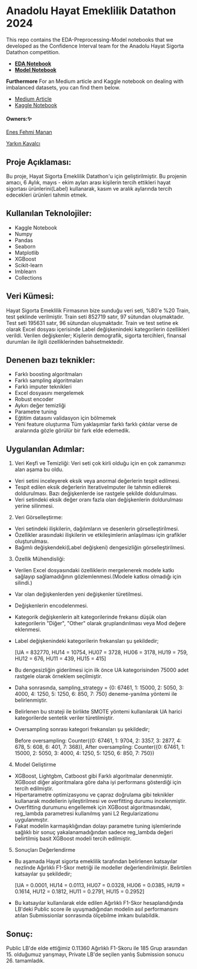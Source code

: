 # Anadolu Hayat Emeklilik Datathon 2024

This repo contains the EDA-Preprocessing-Model notebooks that we developed as the Confidence Interval team for the Anadolu Hayat Sigorta Datathon competition.

+ **[EDA Notebook](https://github.com/enesmanan/anadolu-hayat-emeklilik-datathon/blob/main/anadolu-hayat-eda.ipynb)**
+ **[Model Notebook](https://github.com/enesmanan/anadolu-hayat-emeklilik-datathon/blob/main/anadolu-hayat-model.ipynb)**

**Furthermore**
For an Medium article and Kaggle notebook on dealing with imbalanced datasets, you can find them below.

+ [Medium Article](https://medium.com/@enesmanan768/dengesiz-veri-setlerinde-modelleme-a2830e05e0ff)
+ [Kaggle Notebook](https://www.kaggle.com/code/smailyarknkavalc/classification-in-imbalanced-data)

####  Owners:✨

[Enes Fehmi Manan](https://github.com/enesmanan)

[Yarkın Kavalcı](https://github.com/Yarkin02)


## Proje Açıklaması:

Bu proje, Hayat Sigorta Emeklilik Datathon'u için geliştirilmiştir. Bu projenin amacı, 
6 Aylık, mayıs - ekim ayları arası kişilerin tercih ettikleri hayat sigortası ürünlerini(Label) kullanarak, kasım ve aralık aylarında tercih edecekleri ürünleri tahmin etmek.

## Kullanılan Teknolojiler:

- Kaggle Notebook
- Numpy
- Pandas
- Seaborn
- Matplotlib
- XGBoost
- Scikit-learn
- Imblearn
- Collections

## Veri Kümesi:

Hayat Sigorta Emeklilik Firmasının bize sunduğu veri seti, %80'e %20 Train, test şeklinde verilmiştir. Train seti 852719 satır, 97 sütundan oluşmaktadır. Test seti 195631 satır, 96 sütundan oluşmaktadır. Train ve test setine ek olarak
Excel dosyası içerisinde Label değişkenindeki kategorilerin özellikleri verildi. Verilen değişkenler; Kişilerin demografik, sigorta tercihleri, finansal durumları ile ilgili özelliklerinden bahsetmektedir. 

## Denenen bazı teknikler:

- Farklı boosting algoritmaları
- Farklı sampling algoritmaları
- Farklı imputer teknikleri
- Excel dosyasını mergelemek
- Robust encoder
- Aykırı değer temizliği
- Parametre tuning
- Eğtitim datasını validasyon için bölmemek
- Yeni feature oluşturma
Tüm yaklaşımlar farklı farklı çıktılar verse de aralarında gözle görülür bir fark elde edemedik.

## Uygulanılan Adımlar:

1. Veri Keşfi ve Temizliği: Veri seti çok kirli olduğu için en çok zamanımızı alan aşama bu oldu.
- Veri setini inceleyerek eksik veya anormal değerlerin tespit edilmesi.
- Tespit edilen eksik değerlerin IterativeImputer ile tahmin edilerek doldurulması. Bazı değişkenlerde ise rastgele şekilde doldurulması.
- Veri setindeki eksik değer oranı fazla olan değişkenlerin doldurulması yerine silinmesi.

2. Veri Görselleştirme:
- Veri setindeki ilişkilerin, dağılımların ve desenlerin görselleştirilmesi.
- Özellikler arasındaki ilişkilerin ve etkileşimlerin anlaşılması için grafikler oluşturulması.
- Bağımlı değişkendeki(Label değişkeni) dengesizliğin görselleştirilmesi.

3. Özellik Mühendisliği:
- Verilen Excel dosyasındaki özelliklerin mergelenerek modele katkı sağlayıp sağlamadığının gözlemlenmesi.(Modele katkısı olmadığı için silindi.)
- Var olan değişkenlerden yeni değişkenler türetilmesi.
- Değişkenlerin encodelenmesi.
- Kategorik değişkenlerin alt kategorilerinde frekansı düşük olan kategorilerin "Diğer", "Other" olarak gruplandırılması veya Mod değere eklenmesi.
- Label değişkenindeki kategorilerin frekansları şu şekildedir;

  [UA = 832770, HU14 = 10754, HU07 = 3728, HU06 = 3178, HU19 = 759, HU12 = 676, HU11 = 439, HU15 = 415]

- Bu dengesizliğin giderilmesi için ilk önce UA kategorisinden 75000 adet rastgele olarak örneklem seçilmiştir.
- Daha sonrasında, sampling_strategy = {0: 67461, 1: 15000, 2: 5050, 3: 4000, 4: 1250, 5: 1250, 6: 850, 7: 750} deneme-yanılma yöntemi ile belirlenmiştir.
- Belirlenen bu strateji ile birlikte SMOTE yöntemi kullanılarak UA harici kategorilerde sentetik veriler türetilmiştir.
- Oversampling sonrası kategori frekansları şu şekildedir;
  
  Before oversampling:  Counter({0: 67461, 1: 9704, 2: 3357, 3: 2877, 4: 678, 5: 608, 6: 401, 7: 368}), After oversampling:  Counter({0: 67461, 1: 15000, 2: 5050, 3: 4000, 4: 1250, 5: 1250, 6: 850, 7: 750})

4. Model Geliştirme
- XGBoost, Lightgbm, Catboost gibi Farklı algoritmalar denenmiştir. XGBoost diğer algoritmalara göre daha iyi performans gösterdiği için tercih edilmiştir.
- Hipertarametre optimizasyonu ve çapraz doğrulama gibi teknikler kullanarak modellerin iyileştirilmesi ve overfitting durumu incelenmiştir.
- Overfitting durumunu engellemek için XGBoost algoritmasındaki, reg_lambda parametresi kullanılmış yani L2 Regularizationu uygulanmıştır.
- Fakat modelin karmaşıklığından dolayı parametre tuning işlemlerinde sağlıklı bir sonuç yakalanamadığından sadece reg_lambda değeri belirtilmiş basit XGBoost modeli tercih edilmiştir.

5. Sonuçları Değerlendirme
- Bu aşamada Hayat sigorta emeklilik tarafından belirlenen katsayılar nezlinde Ağırlıklı F1-Skor metriği ile modeller değerlendirilmiştir. Belirtilen katsayılar şu şekildedir;

  [UA = 0.0001, HU14 = 0.0113, HU07 = 0.0328, HU06 = 0.0385, HU19 = 0.1614, HU12 = 0.1812, HU11 = 0.2791, HU15 = 0.2952]

- Bu katsayılar kullanılarak elde edilen Ağırlıklı F1-Skor hesaplandığında LB'deki Public score ile uyuşmadığından modelin asıl performansını atılan Submissionlar sonrasında ölçebilme imkanı bulabildik.

## Sonuç:

Public LB'de elde ettiğimiz 0.11360 Ağırlıklı F1-Skoru ile 185 Grup arasından 15. olduğumuz yarışmayı, Private LB'de seçilen yanlış Submission sonucu 26. tamamladık.
